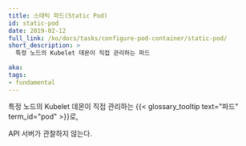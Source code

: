 ```yaml
---
title: 스태틱 파드(Static Pod)
id: static-pod
date: 2019-02-12
full_link: /ko/docs/tasks/configure-pod-container/static-pod/
short_description: >
  특정 노드의 Kubelet 데몬이 직접 관리하는 파드

aka: 
tags:
- fundamental
---
```


특정 노드의 Kubelet 데몬이
 직접 관리하는 {{< glossary_tooltip text="파드" term_id="pod" >}}로,
 <!--more-->
 
API 서버가 관찰하지 않는다.
